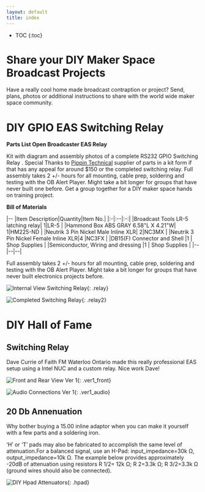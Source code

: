 ```yaml
---
layout: default
title: index
---
```


* TOC
{:toc}

# Share your DIY Maker Space Broadcast Projects

Have a really cool home made broadcast contraption or project? Send, plans, photos or additional instructions to share with the world wide maker space community.

# DIY GPIO EAS Switching Relay

__Parts List Open Broadcaster EAS Relay__

Kit with diagram and assembly photos of a complete RS232 GPIO Switching Relay .  Special Thanks to [Pippin Technical](http://pippintech.com/) supplier of parts in a kit form if that has any appeal for around $150 or the completed switching relay.  Full assembly takes 2 +/- hours for all mounting, cable prep, soldering and testing with the OB Alert Player. Might take a bit longer for groups that have never built one before. Get a group together for a DIY maker space hands on training project.

__Bill of Materials__

|--
|Item Description|Quantity|Item No.| 
|:-|:--|:-:|
|Broadcast Tools LR-5 latching relay| 1|LR-5 |
|Hammond Box ABS GRAY 6.58"L X 4.21"W| 1|HM225-ND |
|Neutrik 3 Pin Nickel Male Inline XLR| 2|NC3MX |
|Neutrik 3 Pin Nickel Female Inline XLR|4 |NC3FX |
|DB15(F) Connector and Shell |1 | Shop Supplies |
|Semiconductor, Wiring and dressing |1 | Shop Supplies |
|--|--|--|

Full assembly takes 2 +/- hours for all mounting, cable prep, soldering and testing with the OB Alert Player. Might take a bit longer for groups that have never built electronics projects before.

![ Internal View Switching Relay](/img/Pippin_Technical_Alert_Relay_Internal700px.jpg ){: .relay} 


![ Completed Switching Relay](/img/Pippin_Technical_Alert_Relay700px.jpg ){: .relay2} 

# DIY Hall of Fame

## Switching Relay

Dave Currie of Faith FM Waterloo Ontario made this really professional EAS setup using a Intel NUC and a custom relay.  Nice work Dave!

![Front and Rear View Ver 1](/img/Ver1_Front_and_Rear700px.jpg ){: .ver1_front} 

![Audio Connections Ver 1](/img/Ver1_Audio_Connections700px.jpg ){: .ver1_audio} 

## 20 Db Annenuation

Why bother buying a 15.00 inline adaptor when you can make it yourself with a few parts and a soldering iron.

‘H’ or ‘T’ pads may also be fabricated to accomplish the same level of attenuation.For a balanced signal, use an H-Pad: input_impedance=30k Ω, output_impedance=10k Ω. The example below provides approximately -20dB of attenuation using resistors R 1/2= 12k Ω; R 2=3.3k Ω; R 3/2=3.3k Ω (ground wires should also be connected).

![DIY Hpad Attenuators](/img/DIY_Hpad.png ){: .hpad} 

